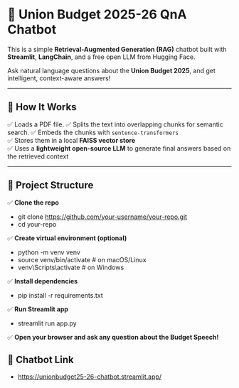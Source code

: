 # 📜 Union Budget 2025-26 QnA Chatbot

This is a simple **Retrieval-Augmented Generation (RAG)** chatbot built with **Streamlit**, **LangChain**, and a free open LLM from Hugging Face.

Ask natural language questions about the **Union Budget 2025**, and get intelligent, context-aware answers!

---

## 🚀 **How It Works**

✅ Loads a PDF file.
✅ Splits the text into overlapping chunks for semantic search. 
✅ Embeds the chunks with `sentence-transformers`  
✅ Stores them in a local **FAISS vector store**  
✅ Uses a **lightweight open-source LLM**  to generate final answers based on the retrieved context

---

## 📂 **Project Structure**

✅ **Clone the repo**
- git clone https://github.com/your-username/your-repo.git
- cd your-repo
  
✅ **Create virtual environment (optional)**
- python -m venv venv
- source venv/bin/activate   # on macOS/Linux
- venv\Scripts\activate      # on Windows

✅ **Install dependencies**
- pip install -r requirements.txt
  
✅ **Run Streamlit app**
- streamlit run app.py
  
✅ **Open your browser and ask any question about the Budget Speech!**


## 📂 **Chatbot Link**
- https://unionbudget25-26-chatbot.streamlit.app/

